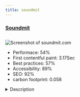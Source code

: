 ```yaml
---
title: soundmit
---
```


<div style="height: 3rem">
  <a href="http://www.soundmit.com"><h3>Soundmit</h3></a>
</div>
<img loading="lazy" src="/images/thumbs/soundmit.com.jpg" alt="Screenshot of soundmit.com" />
<ul>
  <li>Performace: 54%</li>
  <li>
    First contentful paint:
    3.17Sec
  </li>
  <li>Best practices: 57%</li>
  <li>Accessibility: 89%</li>
  <li>SEO: 92%</li>
  <li>carbon footprint: 0.058</li>
</ul>
<details>
  <summary>Description</summary>
  <p>Soundmit - International Sound Summit is the only trade fair in Italy devoted to synthesizers and electronic music instruments.Soundmit is a multi language website build on the latest joomla version. It use Helix3 framework for the template, native content manager for the content/news, yootheme widget kit for carousel, slide, galleries etc... it use Convert Form component for the contact forms and Event Booking component from Ossolution Team to sell the event's tickets. Akeeba backup and Akeeba admin tools for the maintenance tasks.</p>
</details>

